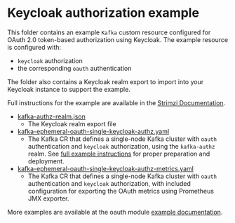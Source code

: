 # Keycloak authorization example

This folder contains an example `Kafka` custom resource configured for OAuth 2.0 token-based authorization using Keycloak. The example resource is configured with:

- `keycloak` authorization
- the corresponding `oauth` authentication

The folder also contains a Keycloak realm export to import into your Keycloak instance to support the example.

Full instructions for the example are available in the [Strimzi Documentation](https://strimzi.io/docs/operators/0.39.0/configuring.html#proc-oauth-authorization-keycloak-example_str).

- [kafka-authz-realm.json](./kafka-authz-realm.json)
  - The Keycloak realm export file
- [kafka-ephemeral-oauth-single-keycloak-authz.yaml](./kafka-ephemeral-oauth-single-keycloak-authz.yaml)
  - The Kafka CR that defines a single-node Kafka cluster with `oauth` authentication and `keycloak` authorization,
    using the `kafka-authz` realm. See [full example instructions](https://strimzi.io/docs/operators/0.39.0/configuring.html#proc-oauth-authorization-keycloak-example_str) for proper preparation and deployment.
- [kafka-ephemeral-oauth-single-keycloak-authz-metrics.yaml](./kafka-ephemeral-oauth-single-keycloak-authz-metrics.yaml)
  - The Kafka CR that defines a single-node Kafka cluster with `oauth` authentication and `keycloak` authorization,
    with included configuration for exporting the OAuth metrics using Prometheus JMX exporter.

More examples are available at the oauth module [example documentation](https://github.com/strimzi/strimzi-kafka-oauth/tree/main/examples).
